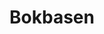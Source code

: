 ---
title: Bokbasen
member_url: https://www.bokbasen.no/
country: Norway
series: ["country"] 
tags: ["members"]
categories: ["Ebook distributors"]
description: ["the ebook distributor in Norway."]
press:
active: true
layout: members 
permalink: ""
--- 